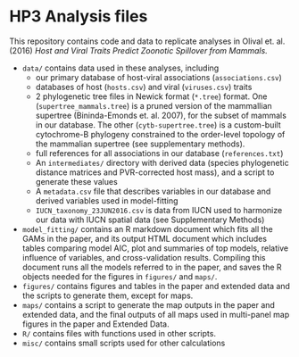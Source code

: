 # HP3 Analysis files

This repository contains code and data to replicate analyses in Olival et. al.
(2016) *Host and Viral Traits Predict Zoonotic Spillover from Mammals.*

-  `data/` contains data used in these analyses, including
    -   our primary database of host-viral associations (`associations.csv`)
    -   databases of host (`hosts.csv`) and viral (`viruses.csv`) traits
    -   2 phylogenetic tree files in Newick format (`*.tree`) format. One (`supertree_mammals.tree`) is a
        pruned version of the mammallian supertree (Bininda-Emonds et. al. 2007), for the
        subset of mammals in our database.  The other (`cytb-supertree.tree`) is a custom-built
        cytochrome-B phylogeny constrained to the order-level topology of the mammalian supertree
        (see supplementary methods).
    -   full references for all associations in our database (`references.txt`)
    -   An `intermediates/` directory with derived data (species phylogenetic
        distance matrices and PVR-corrected host mass), and a script to generate
        these values
    -   A `metadata.csv` file that describes variables in our database and derived
        variables used in model-fitting
    -   `IUCN_taxonomy_23JUN2016.csv` is data from IUCN used to harmonize our data with IUCN spatial data (see Supplementary Methods)
-  `model_fitting/` contains an R markdown document which fits all the GAMs in
    the paper, and its output HTML document which includes tables comparing model
    AIC, plot and summaries of top models, relative influence of variables, and
    cross-validation results. Compiling this document runs all the
    models referred to in the paper, and saves the R objects needed for the 
    figures in `figures/` and `maps/`.
-  `figures/` contains figures and tables in the paper and extended data and
    the scripts to generate them, except for maps.
-  `maps/` contains a script to generate the map outputs in the paper and extended
    data, and the final outputs of all maps used in multi-panel map figures in the paper and Extended Data.
-   `R/` contains files with functions used in other scripts.    
-   `misc/` contains small scripts used for other calculations
